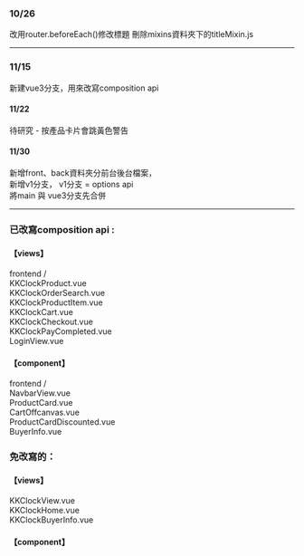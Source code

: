 ### 10/26
改用router.beforeEach()修改標題
刪除mixins資料夾下的titleMixin.js

****
### 11/15
新建vue3分支，用來改寫composition api

#### 11/22
待研究 - 按產品卡片會跳黃色警告

#### 11/30
新增front、back資料夾分前台後台檔案，<br>
新增v1分支， v1分支 = options api <br>
將main 與 vue3分支先合併

***
### 已改寫composition api :
#### 【views】
frontend /  <br>
KKClockProduct.vue <br>
KKClockOrderSearch.vue <br>
KKClockProductItem.vue <br>
KKClockCart.vue <br>
KKClockCheckout.vue <br>
KKClockPayCompleted.vue <br>
LoginView.vue <br>

#### 【component】
frontend /  <br>
NavbarView.vue <br>
ProductCard.vue <br>
CartOffcanvas.vue <br>
ProductCardDiscounted.vue <br>
BuyerInfo.vue

### 免改寫的：
#### 【views】
KKClockView.vue <br>
KKClockHome.vue <br>
KKClockBuyerInfo.vue <br>

#### 【component】

